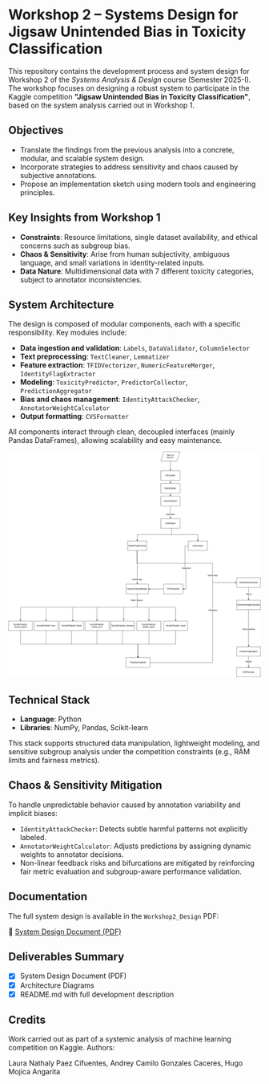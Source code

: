 
# Workshop 2 – Systems Design for Jigsaw Unintended Bias in Toxicity Classification

This repository contains the development process and system design for Workshop 2 of the *Systems Analysis & Design* course (Semester 2025-I). The workshop focuses on designing a robust system to participate in the Kaggle competition **"Jigsaw Unintended Bias in Toxicity Classification"**, based on the system analysis carried out in Workshop 1.

## Objectives

- Translate the findings from the previous analysis into a concrete, modular, and scalable system design.
- Incorporate strategies to address sensitivity and chaos caused by subjective annotations.
- Propose an implementation sketch using modern tools and engineering principles.

## Key Insights from Workshop 1

- **Constraints**: Resource limitations, single dataset availability, and ethical concerns such as subgroup bias.
- **Chaos & Sensitivity**: Arise from human subjectivity, ambiguous language, and small variations in identity-related inputs.
- **Data Nature**: Multidimensional data with 7 different toxicity categories, subject to annotator inconsistencies.

## System Architecture

The design is composed of modular components, each with a specific responsibility. Key modules include:

- **Data ingestion and validation**: `Labels`, `DataValidator`, `ColumnSelector`
- **Text preprocessing**: `TextCleaner`, `Lemmatizer`
- **Feature extraction**: `TFIDVectorizer`, `NumericFeatureMerger`, `IdentityFlagExtractor`
- **Modeling**: `ToxicityPredictor`, `PredictorCollector`, `PredictionAggregator`
- **Bias and chaos management**: `IdentityAttackChecker`, `AnnotatorWeightCalculator`
- **Output formatting**: `CVSFormatter`

All components interact through clean, decoupled interfaces (mainly Pandas DataFrames), allowing scalability and easy maintenance.

![System Architecture](./img/Model.png)

## Technical Stack

- **Language**: Python
- **Libraries**: NumPy, Pandas, Scikit-learn

This stack supports structured data manipulation, lightweight modeling, and sensitive subgroup analysis under the competition constraints (e.g., RAM limits and fairness metrics).

## Chaos & Sensitivity Mitigation

To handle unpredictable behavior caused by annotation variability and implicit biases:

- `IdentityAttackChecker`: Detects subtle harmful patterns not explicitly labeled.
- `AnnotatorWeightCalculator`: Adjusts predictions by assigning dynamic weights to annotator decisions.
- Non-linear feedback risks and bifurcations are mitigated by reinforcing fair metric evaluation and subgroup-aware performance validation.

## Documentation

The full system design is available in the `Workshop2_Design` PDF:

📎 [System Design Document (PDF)](https://github.com/Eng-AndreyG/SystemAnalysis/blob/main/Workshops/Workshop_2_Design/Workshop2.pdf)  

## Deliverables Summary

- [x] System Design Document (PDF)
- [x] Architecture Diagrams
- [x] README.md with full development description

## Credits

Work carried out as part of a systemic analysis of machine learning competition on Kaggle.
Authors:

Laura Nathaly Paez Cifuentes, 
Andrey Camilo Gonzales Caceres, 
Hugo Mojica Angarita
